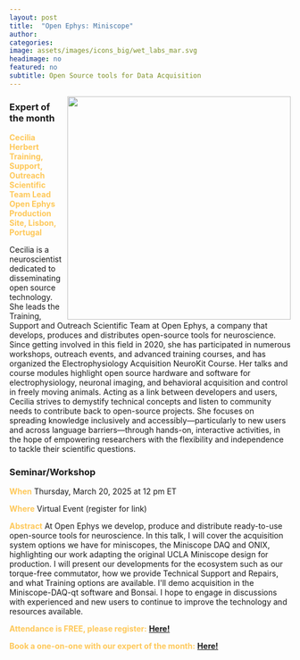 ```yaml
---
layout: post
title:  "Open Ephys: Miniscope"
author: 
categories:
image: assets/images/icons_big/wet_labs_mar.svg
headimage: no
featured: no
subtitle: Open Source tools for Data Acquisition
---
```

<style>
orange {
  color: rgba(254, 200, 89, 1);
  font-weight: bold;
}
</style>
<!-- ![](../assets/images/video_screenshots/click-to-see-video.png) -->

<!-- [![](../assets/images/video_screenshots/2023-10-05_osoh_ko_oct-video-screenshot.png)](https://www.youtube.com/watch?v=OHxnwzOKqHM&list=PL4IAzeXaocvx2rSfU1YCuTN3SmnOMqOz3&index=4) -->
<img align="right" width="400" src="{{site.baseurl}}/assets/images/monthly_posters/2025-3-11_osoh_rb_mar-poster-portrait.png">


### Expert of the month
<orange>Cecilia Herbert<br> Training, Support, Outreach Scientific Team Lead
Open Ephys Production Site, Lisbon, Portugal</orange>

Cecilia is a neuroscientist dedicated to disseminating open source technology. She leads the Training, Support and Outreach Scientific Team at Open Ephys, a company that develops, produces and distributes open-source tools for neuroscience. Since getting involved in this field in 2020, she has participated in numerous workshops, outreach events, and advanced training courses, and has organized the Electrophysiology Acquisition NeuroKit Course. Her talks and course modules highlight open source hardware and software for electrophysiology, neuronal imaging, and behavioral acquisition and control in freely moving animals. Acting as a link between developers and users, Cecilia strives to demystify technical concepts and listen to community needs to contribute back to open-source projects. She focuses on spreading knowledge inclusively and accessibly—particularly to new users and across language barriers—through hands-on, interactive activities, in the hope of empowering researchers with the flexibility and independence to tackle their scientific questions.

### Seminar/Workshop


<orange>When</orange>
Thursday, March 20, 2025 at 12 pm ET

<orange>Where</orange>
Virtual Event (register for link)

<orange>Abstract</orange>
At Open Ephys we develop, produce and distribute ready-to-use open-source tools for neuroscience. In this talk, I will cover the acquisition system options we have for miniscopes, the Miniscope DAQ and ONIX, highlighting our work adapting the original UCLA Miniscope design for production. I will present our developments for the ecosystem such as our torque-free commutator, how we provide Technical Support and Repairs, and what Training options are available. I'll demo acquisition in the Miniscope-DAQ-qt software and Bonsai. I hope to engage in discussions with experienced and new users to continue to improve the technology and resources available.

<orange>Attendance is FREE, please register:</orange> 
**[Here!](https://www.eventbrite.com/e/open-science-office-hours-special-lecture-tickets-1123667452599?aff=ebdsshcopyurl&utm-campaign=social&utm-content=attendeeshare&utm-medium=discovery&utm-term=listing&utm-source=cp)**

<orange>Book a one-on-one with our expert of the month:</orange> 
**[Here!](https://calendly.com/open-science-expert)**

